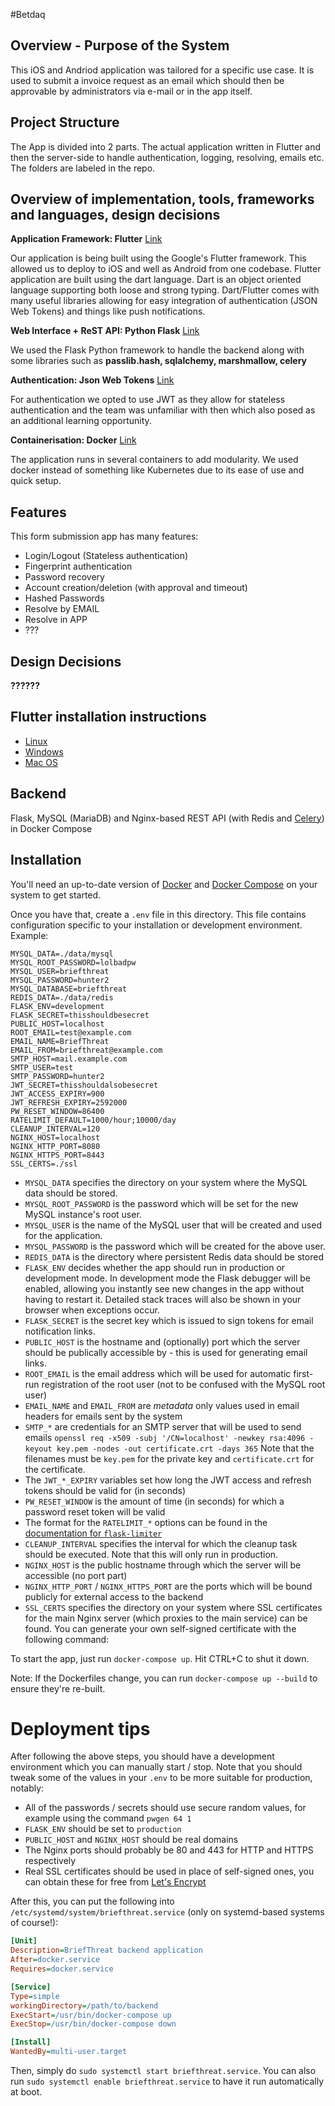 #Betdaq

## Overview - Purpose of the System

This iOS and Andriod application was tailored for a specific use case. It is used to submit a invoice request as an email which should then be approvable by administrators via e-mail or in the app itself.

## Project Structure

The App is divided into 2 parts. The actual application written in Flutter and then the server-side to handle authentication, logging, resolving, emails etc. The folders are labeled in the repo.

## Overview of implementation, tools, frameworks and languages, design decisions

**Application Framework: Flutter** [Link](https://flutter.dev/) 

Our application is being built using the Google's Flutter framework. This allowed us to deploy to iOS and well as Android from one codebase. Flutter application are built using the dart language. Dart is an object oriented language supporting both loose and strong typing. Dart/Flutter comes with many useful libraries allowing for easy integration of authentication (JSON Web Tokens) and things like push notifications.

**Web Interface + ReST API: Python Flask** [Link](http://flask.pocoo.org/) 

We used the Flask Python framework to handle the backend along with some libraries such as **passlib.hash, sqlalchemy, marshmallow, celery** 

**Authentication: Json Web Tokens** [Link](https://jwt.io/) 

For authentication we opted to use JWT as they allow for stateless authentication and the team was unfamiliar with then which also posed as an additional learning opportunity.

**Containerisation: Docker** [Link](https://www.docker.com/)

The application runs in several containers to add modularity. We used docker instead of something like Kubernetes due to its ease of use and quick setup.

## Features

This form submission app has many features:

* Login/Logout (Stateless authentication)
* Fingerprint authentication
* Password recovery
* Account creation/deletion (with approval and timeout)
* Hashed Passwords
* Resolve by EMAIL
* Resolve in APP
* ???

## Design Decisions

**??????**

## Flutter installation instructions

* [Linux](https://flutter.dev/docs/get-started/install/linux)
* [Windows](https://flutter.dev/docs/get-started/install/windows)
* [Mac OS](https://flutter.dev/docs/get-started/install/macos)


## Backend
Flask, MySQL (MariaDB) and Nginx-based REST API (with Redis and [Celery](http://www.celeryproject.org/)) in Docker Compose

## Installation
You'll need an up-to-date version of [Docker](https://docs.docker.com/install/) and [Docker Compose](https://docs.docker.com/compose/install/) on your system to get started.

Once you have that, create a `.env` file in this directory. This file contains configuration specific to your installation or development environment. Example:
```
MYSQL_DATA=./data/mysql
MYSQL_ROOT_PASSWORD=lolbadpw
MYSQL_USER=briefthreat
MYSQL_PASSWORD=hunter2
MYSQL_DATABASE=briefthreat
REDIS_DATA=./data/redis
FLASK_ENV=development
FLASK_SECRET=thisshouldbesecret
PUBLIC_HOST=localhost
ROOT_EMAIL=test@example.com
EMAIL_NAME=BriefThreat
EMAIL_FROM=briefthreat@example.com
SMTP_HOST=mail.example.com
SMTP_USER=test
SMTP_PASSWORD=hunter2
JWT_SECRET=thisshouldalsobesecret
JWT_ACCESS_EXPIRY=900
JWT_REFRESH_EXPIRY=2592000
PW_RESET_WINDOW=86400
RATELIMIT_DEFAULT=1000/hour;10000/day
CLEANUP_INTERVAL=120
NGINX_HOST=localhost
NGINX_HTTP_PORT=8080
NGINX_HTTPS_PORT=8443
SSL_CERTS=./ssl
```

- `MYSQL_DATA` specifies the directory on your system where the MySQL data should be stored.
- `MYSQL_ROOT_PASSWORD` is the password which will be set for the new MySQL instance's root user.
- `MYSQL_USER` is the name of the MySQL user that will be created and used for the application.
- `MYSQL_PASSWORD` is the password which will be created for the above user.
- `REDIS_DATA` is the directory where persistent Redis data should be stored
- `FLASK_ENV` decides whether the app should run in production or development mode. In development mode the Flask debugger will be enabled, allowing you instantly see new changes in the app without having to restart it. Detailed stack traces will also be shown in your browser when exceptions occur.
- `FLASK_SECRET` is the secret key which is issued to sign tokens for email notification links.
- `PUBLIC_HOST` is the hostname and (optionally) port which the server should be publically accessible by - this is used for generating email links.
- `ROOT_EMAIL` is the email address which will be used for automatic first-run registration of the root user (not to be confused with the MySQL root user)
- `EMAIL_NAME` and `EMAIL_FROM` are _metadata_ only values used in email headers for emails sent by the system
- `SMTP_*` are credentials for an SMTP server that will be used to send emails
`openssl req -x509 -subj '/CN=localhost' -newkey rsa:4096 -keyout key.pem -nodes -out certificate.crt -days 365`
Note that the filenames must be `key.pem` for the private key and `certificate.crt` for the certificate.
- The `JWT_*_EXPIRY` variables set how long the JWT access and refresh tokens should be valid for (in seconds)
- `PW_RESET_WINDOW` is the amount of time (in seconds) for which a password reset token will be valid
- The format for the `RATELIMIT_*` options can be found in the [documentation for `flask-limiter`](https://flask-limiter.readthedocs.io/en/stable/#rate-limit-string-notation)
- `CLEANUP_INTERVAL` specifies the interval for which the cleanup task should be executed. Note that this will only run in production.
- `NGINX_HOST` is the public hostname through which the server will be accessible (no port part)
- `NGINX_HTTP_PORT` / `NGINX_HTTPS_PORT` are the ports which will be bound publicly for external access to the backend
- `SSL_CERTS` specifies the directory on your system where SSL certificates for the main Nginx server (which proxies to the main service) can be found. You can generate your own self-signed certificate with the following command:

To start the app, just run `docker-compose up`. Hit CTRL+C to shut it down.

Note: If the Dockerfiles change, you can run `docker-compose up --build` to ensure they're re-built.

# Deployment tips
After following the above steps, you should have a development environment which you can manually start / stop. Note that you should tweak some of the values in your `.env` to be more suitable for production, notably:
- All of the passwords / secrets should use secure random values, for example using the command `pwgen 64 1`
- `FLASK_ENV` should be set to `production`
- `PUBLIC_HOST` and `NGINX_HOST` should be real domains
- The Nginx ports should probably be 80 and 443 for HTTP and HTTPS respectively
- Real SSL certificates should be used in place of self-signed ones, you can obtain these for free from [Let's Encrypt](https://letsencrypt.org/)

After this, you can put the following into `/etc/systemd/system/briefthreat.service` (only on systemd-based systems of course!):
```ini
[Unit]
Description=BriefThreat backend application
After=docker.service
Requires=docker.service

[Service]
Type=simple
workingDirectory=/path/to/backend
ExecStart=/usr/bin/docker-compose up
ExecStop=/usr/bin/docker-compose down

[Install]
WantedBy=multi-user.target
```

Then, simply do `sudo systemctl start briefthreat.service`. You can also run `sudo systemctl enable briefthreat.service` to have it run automatically at boot.

